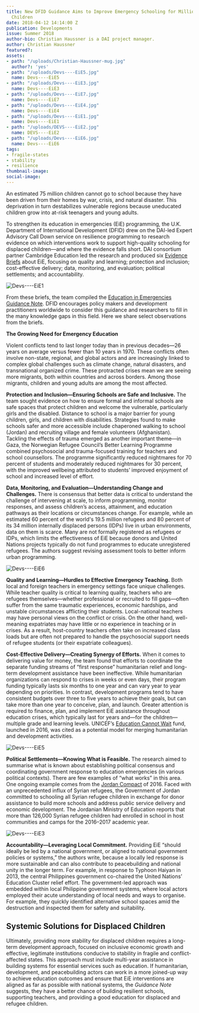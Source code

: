 ```yaml
---
title: New DFID Guidance Aims to Improve Emergency Schooling for Millions of Displaced
  Children
date: 2018-04-12 14:14:00 Z
publication: Developments
issue: Summer 2018
author-bio: Christian Haussner is a DAI project manager.
author: Christian Haussner
featured?: 
assets:
- path: "/uploads/Christian-Haussner-mug.jpg"
  author?: 'yes'
- path: "/uploads/Devs----EiE5.jpg"
  name: Devs----EiE5
- path: "/uploads/Devs----EiE3.jpg"
  name: Devs----EiE3
- path: "/uploads/Devs----EiE7.jpg"
  name: Devs----EiE7
- path: "/uploads/Devs----EiE4.jpg"
  name: Devs----EiE4
- path: "/uploads/Devs----EiE1.jpg"
  name: Devs----EiE1
- path: "/uploads/DEVS----EiE2.jpg"
  name: DEVS----EiE2
- path: "/uploads/Devs----EiE6.jpg"
  name: Devs----EiE6
tags:
- fragile-states
- stability
- resilience
thumbnail-image:
social-image:
---
```


An estimated 75 million children cannot go to school because they have been driven from their homes by war, crisis, and natural disaster. This deprivation in turn destabilizes vulnerable regions because uneducated children grow into at-risk teenagers and young adults.




To strengthen its education in emergencies (EiE) programming, the U.K. Department of International Development (DFID) drew on the DAI-led Expert Advisory Call Down service on resilience programming to research evidence on which interventions work to support high-quality schooling for displaced children—and where the evidence falls short. DAI consortium partner Cambridge Education led the research and produced six [Evidence Briefs](https://www.dai.com/our-work/projects/worldwide-expert-advisory-call-down-services-eacds-lot-b-strengthening-resilience-and-response-to-crises) about EiE, focusing on quality and learning; protection and inclusion; cost-effective delivery; data, monitoring, and evaluation; political settlements; and accountability.

![Devs----EiE1](/uploads/Devs----EiE1.jpg "Syrian refugee children attend class at a makeshift school near the Syrian border on the outskirts of Mafraq, Jordan. Photo by AP/Muhammed Muheisen and Freedom House.") 

From these briefs, the team compiled the [Education in Emergencies Guidance Note](https://www.dai.com/uploads/EiE_Guidance_Note-8fc7f4.pdf). DFID encourages policy makers and development practitioners worldwide to consider this guidance and researchers to fill in the many knowledge gaps in this field. Here we share select observations from the briefs. 

<aside><p><strong>The Growing Need for Emergency Education</strong></p>
<p>Violent conflicts tend to last longer today than in previous decades—26 years on average versus fewer than 10 years in 1970. These conflicts often involve non-state, regional, and global actors and are increasingly linked to complex global challenges such as climate change, natural disasters, and transnational organized crime. These protracted crises mean we are seeing more migrants, both within countries and across borders. Among those migrants, children and young adults are among the most affected.</p>
</aside>

**Protection and Inclusion—Ensuring Schools are Safe and Inclusive.** The team sought evidence on how to ensure formal and informal schools are safe spaces that protect children and welcome the vulnerable, particularly girls and the disabled. Distance to school is a major barrier for young children, girls, and children with disabilities. Strategies found to make schools safer and more accessible include chaperoned walking to school (Jordan) and recruiting village and female volunteers (Afghanistan). Tackling the effects of trauma emerged as another important theme—in Gaza, the Norwegian Refugee Council’s Better Learning Programme combined psychosocial and trauma-focused training for teachers and school counsellors. The programme significantly reduced nightmares for 70 percent of students and moderately reduced nightmares for 30 percent, with the improved wellbeing attributed to students’ improved enjoyment of school and increased level of effort.

**Data, Monitoring, and Evaluation—Understanding Change and Challenges.** There is consensus that better data is critical to understand the challenge of intervening at scale, to inform programming, monitor responses, and assess children’s access, attainment, and education pathways as their locations or circumstances change. For example, while an estimated 60 percent of the world's 19.5 million refugees and 80 percent of its 34 million internally displaced persons (IDPs) live in urban environments, data on them is scarce. Many are not formally registered as refugees or IDPs, which limits the effectiveness of EiE because donors and United Nations projects typically do not fund programmes to educate unregistered refugees. The authors suggest revising assessment tools to better inform urban programming.

![Devs----EiE6](/uploads/Devs----EiE6.jpg "Teachers at a refugee camp in Rojava, Syria, lead students in exercise. Photo: Alberto Hugo Rojas.") 

**Quality and Learning—Hurdles to Effective Emergency Teaching.** Both local and foreign teachers in emergency settings face unique challenges. While teacher quality is critical to learning quality, teachers who are refugees themselves—whether professional or recruited to fill gaps—often suffer from the same traumatic experiences, economic hardships, and unstable circumstances afflicting their students. Local-national teachers may have personal views on the conflict or crisis. On the other hand, well-meaning expatriates may have little or no experience in teaching or in crises. As a result, host-country teachers often take on increased class loads but are often not prepared to handle the psychosocial support needs of refugee students (or their expatriate colleagues). 

**Cost-Effective Delivery—Creating Synergy of Efforts.** When it comes to delivering value for money, the team found that efforts to coordinate the separate funding streams of “first response” humanitarian relief and long-term development assistance have been ineffective. While humanitarian organizations can respond to crises in weeks or even days, their program funding typically lasts six months to one year and can vary year to year depending on priorities. In contrast, development programs tend to have consistent budgets over three to five years to achieve their goals, but can take more than one year to conceive, plan, and launch. Greater attention is required to finance, plan, and implement EiE assistance throughout education crises, which typically last for years and—for the children—multiple grade and learning levels. UNICEF’s [Education Cannot Wait](http://www.educationcannotwait.org/) fund, launched in 2016, was cited as a potential model for merging humanitarian and development activities.

![Devs----EiE5](/uploads/Devs----EiE5.jpg "Children of the Sheikh Misri refugee camp just south of Jalalabad, Afghanistan.") 

**Political Settlements—Knowing What is Feasible.** The research aimed to summarise what is known about establishing political consensus and coordinating government response to education emergencies (in various political contexts). There are few examples of “what works” in this area. One ongoing example comes from the [Jordan Compact](https://www.dai.com/our-work/projects/jordan-competitiveness-program-jcp) of 2016. Faced with an unprecedented influx of Syrian refugees, the Government of Jordan committed to schooling all Syrian refugee children in exchange for donor assistance to build more schools and address public service delivery and economic development. The Jordanian Ministry of Education reports that more than 126,000 Syrian refugee children had enrolled in school in host communities and camps for the 2016–2017 academic year.
 
![Devs----EiE3](/uploads/Devs----EiE3.jpg "Young students in Takegon, Aceh, Indonesia, following the 2004 Tsunami. Photo by Daniel Ziv.") 

**Accountability—Leveraging Local Commitment.** Providing EiE “should ideally be led by a national government, or aligned to national government policies or systems,” the authors write, because a locally led response is more sustainable and can also contribute to peacebuilding and national unity in the longer term. For example, in response to Typhoon Haiyan in 2013, the central Philippines government co-chaired the United Nations’ Education Cluster relief effort. The government-led approach was embedded within local Philippine government systems, where local actors employed their acute understanding of local needs and ways to organise. For example, they quickly identified alternative school spaces amid the destruction and inspected them for safety and suitability.

## Systemic Solutions for Displaced Children 

Ultimately, providing more stability for displaced children requires a long-term development approach, focused on inclusive economic growth and effective, legitimate institutions conducive to stability in fragile and conflict-affected states. This approach must include multi-year assistance in building systems for essential services such as education. If humanitarian, development, and peacebuilding actors can work in a more joined-up way to achieve education outcomes and ensure that EiE interventions are aligned as far as possible with national systems, the *Guidance Note* suggests, they have a better chance of building resilient schools, supporting teachers, and providing a good education for displaced and refugee children.
